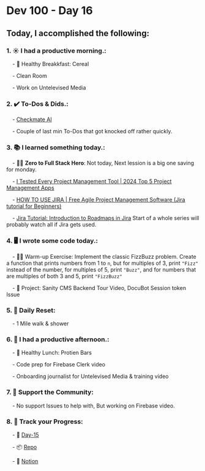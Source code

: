 # Dev 100 - Day 16

## Today, I accomplished the following:

### 1. ☀️ **I had a productive morning.**:

    - 🍳 Healthy Breakkfast: Cereal

    - Clean Room

    - Work on Untelevised Media

### 2. ✔️ **To-Dos & Dids.**:

    - [Checkmate AI](https://checkmate-ai.vercel.app/)

    - Couple of last min To-Dos that got knocked off rather quickly.

### 3. 📚 **I learned something today.**:

    - 🦸‍♂️ **Zero to Full Stack Hero**: Not today, Next lession is a big one saving for monday.

    - [I Tested Every Project Management Tool | 2024 Top 5 Project Management Apps](https://www.youtube.com/watch?v=Hr5oMXw_zW8)

    - [HOW TO USE JIRA | Free Agile Project Management Software (Jira tutorial for Beginners)](https://www.youtube.com/watch?v=GWxMTvRGIpc)

    - [Jira Tutorial: Introduction to Roadmaps in Jira](https://www.youtube.com/watch?v=nOa6MS6qrBs&list=PLzj7TwUeMQ3giianRTFAGnTIFf3oAbF5e) Start of a whole series will probably watch all if Jira gets used.

### 4. 🖥️ **I wrote some code today.**:

    - 🏋️‍♂️ Warm-up Exercise: Implement the classic FizzBuzz problem. Create a function that prints numbers from 1 to `n`, but for multiples of 3, print `"Fizz"` instead of the number, for multiples of 5, print `"Buzz"`, and for numbers that are multiples of both 3 and 5, print `"FizzBuzz"`

    - 🦺 Project: Sanity CMS Backend Tour Video, DocuBot Session token Issue

### 5. 🏃 **Daily Reset**:

    - 1 Mile walk & shower

### 6. 🌈 **I had a productive afternoon.**:

    - 🍱 Healthy Lunch: Protien Bars

    - Code prep for Firebase Clerk video

    - Onboarding journalist for Untelevised Media & training video

### 7. 💪 **Support the Community**:

    - No support Issues to help with, But working on Firebase video.

### 8. 🔗 **Track your Progress**:

    - 🏫 [Day-15](https://www.skool.com/universityofcode/dev-100-day-15)

    - 📦️ [Repo](https://github.com/Digitl-Alchemyst/dev100/blob/main/Day-15/day15.md)

    - 📄 [Notion](https://liberating-galley-48d.notion.site/Dev100-Coding-Lifestyle-Challenge-a85ec9fba3ce41f3b29d581a1a85d92b?pvs=4)

